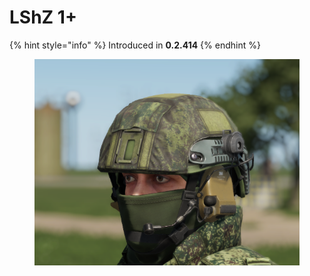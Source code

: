# LShZ 1+

{% hint style="info" %}
Introduced in **0.2.414**
{% endhint %}

<figure><img src="../../../../.gitbook/assets/изображение_2023-06-18_155747083.png" alt=""><figcaption></figcaption></figure>
